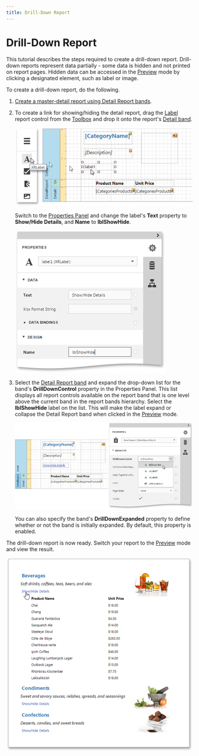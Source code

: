 ```yaml
---
title: Drill-Down Report
---
```

# Drill-Down Report
This tutorial describes the steps required to create a drill-down report. Drill-down reports represent data partially - some data is hidden and not printed on report pages. Hidden data can be accessed in the [Preview](../../../../interface-elements-for-web/articles/report-designer/document-preview.md) mode by clicking a designated element, such as label or image.

To create a drill-down report, do the following.
1. [Create a master-detail report using Detail Report bands](../../../../interface-elements-for-web/articles/report-designer/report-types/master-detail-report-(detail-report-bands).md).
2. To create a link for showing/hiding the detail report, drag the [Label](../../../../interface-elements-for-web/articles/report-designer/report-elements/report-controls.md) report control from the [Toolbox](../../../../interface-elements-for-web/articles/report-designer/interface-elements/toolbox.md) and drop it onto the report's [Detail band](../../../../interface-elements-for-web/articles/report-designer/report-elements/report-bands.md).
	 
	
	![eud-drill-down-report-0](../../../images/Img119171.png)
	
	Switch to the [Properties Panel](../../../../interface-elements-for-web/articles/report-designer/interface-elements/properties-panel.md) and change the label's **Text** property to **Show/Hide Details**, and **Name** to **lblShowHide**.
	
	![eud-drill-down-report-1](../../../images/Img119172.png)
3. Select the [Detail Report band](../../../../interface-elements-for-web/articles/report-designer/report-elements/report-bands.md) and expand the drop-down list for the band's **DrillDownControl** property in the Properties Panel. This list displays all report controls available on the report band that is one level above the current band in the report bands hierarchy. Select the **lblShowHide** label on the list. This will make the label expand or collapse the Detail Report band when clicked in the [Preview](../../../../interface-elements-for-web/articles/report-designer/document-preview.md) mode.
	 
	
	![eud-drill-down-report-2](../../../images/Img119173.png)
	
	You can also specify the band's **DrillDownExpanded** property to define whether or not the band is initially expanded. By default, this property is enabled.

The drill-down report is now ready. Switch your report to the [Preview](../../../../interface-elements-for-web/articles/report-designer/document-preview.md) mode and view the result.

![eud-drill-down-report-3](../../../images/Img119174.png)